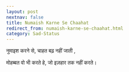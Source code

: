 ```yaml
---
layout: post
nextnav: false
title: Numaish Karne Se Chaahat
redirect_from: numaish-karne-se-chaahat.html
category: Sad-Status
---
```

नुमाइश करने से, चाहत बढ़ नहीं जाती ,

मोहब्बत वो भी करते हे, जो इज़हार तक नहीं करते। 